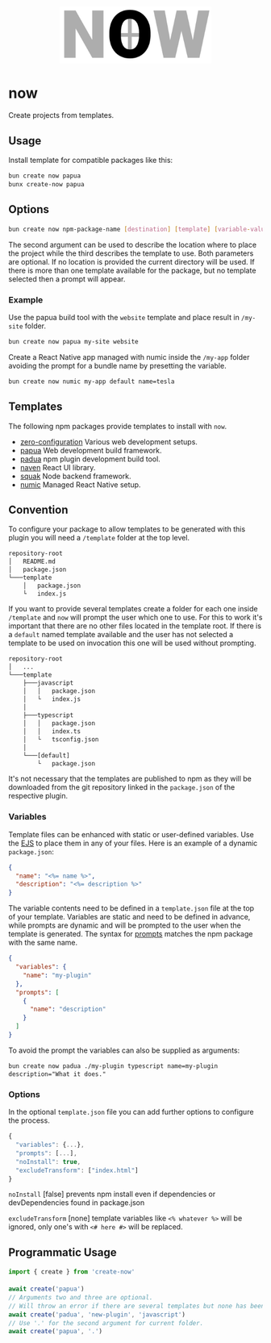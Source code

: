 <p align="center">
  <img src="https://github.com/tobua/now/raw/main/logo.png" alt="now" width="300">
</p>

# now

Create projects from templates.

## Usage

Install template for compatible packages like this:

```sh
bun create now papua
bunx create-now papua
```

## Options

```sh
bun create now npm-package-name [destination] [template] [variable-values]
```

The second argument can be used to describe the location where to place the project while the third describes the template to use. Both parameters are optional. If no location is provided the current directory will be used. If there is more than one template available for the package, but no template selected then a prompt will appear.

### Example

Use the papua build tool with the `website` template and place result in `/my-site` folder.

```sh
bun create now papua my-site website
```

Create a React Native app managed with numic inside the `/my-app` folder avoiding the prompt for a bundle name by presetting the variable.

```sh
bun create now numic my-app default name=tesla
```

## Templates

The following npm packages provide templates to install with `now`.

- [zero-configuration](https://github.com/tobua/zero-configuration) Various web development setups.
- [papua](https://github.com/tobua/papua) Web development build framework.
- [padua](https://github.com/tobua/padua) npm plugin development build tool.
- [naven](https://github.com/tobua/naven) React UI library.
- [squak](https://github.com/tobua/squak) Node backend framework.
- [numic](https://github.com/tobua/numic) Managed React Native setup.

## Convention

To configure your package to allow templates to be generated with this plugin you will need a `/template` folder at the top level.

```
repository-root
│   README.md
│   package.json
└───template
    │   package.json
    └   index.js
```

If you want to provide several templates create a folder for each one inside `/template` and `now` will prompt the user which one to use. For this to work it's important that there are no other files located in the template root. If there is a `default` named template available and the user has not selected a template to be used on invocation this one will be used without prompting.

```
repository-root
│   ...
└───template
    ├───javascript
    │   │   package.json
    │   └   index.js
    │
    ├───typescript
    │   │   package.json
    │   │   index.ts
    │   └   tsconfig.json
    │
    └───[default]
        └   package.json
```

It's not necessary that the templates are published to npm as they will be downloaded from the git repository linked in the `package.json` of the respective plugin.

### Variables

Template files can be enhanced with static or user-defined variables. Use the [EJS](https://ejs.co/) to place them in any of your files. Here is an example of a dynamic `package.json`:

```json
{
  "name": "<%= name %>",
  "description": "<%= description %>"
}
```

The variable contents need to be defined in a `template.json` file at the top of your template. Variables are static and need to be defined in advance, while prompts are dynamic and will be prompted to the user when the template is generated. The syntax for [prompts](https://github.com/terkelg/prompts) matches the npm package with the same name.

```json
{
  "variables": {
    "name": "my-plugin"
  },
  "prompts": [
    {
      "name": "description"
    }
  ]
}
```

To avoid the prompt the variables can also be supplied as arguments:

```
bun create now padua ./my-plugin typescript name=my-plugin description="What it does."
```

### Options

In the optional `template.json` file you can add further options to configure the process.

```js
{
  "variables": {...},
  "prompts": [...],
  "noInstall": true,
  "excludeTransform": ["index.html"]
}
```

`noInstall` [false] prevents npm install even if dependencies or devDependencies found in package.json

`excludeTransform` [none] template variables like `<% whatever %>` will be ignored, only one's with `<# here #>` will be replaced.

## Programmatic Usage

```js
import { create } from 'create-now'

await create('papua')
// Arguments two and three are optional.
// Will throw an error if there are several templates but none has been selected.
await create('padua', 'new-plugin', 'javascript')
// Use '.' for the second argument for current folder.
await create('papua', '.')
```
